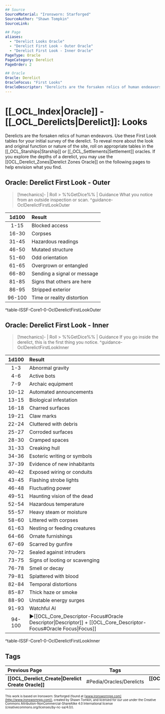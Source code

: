 ```yaml
---
## Source
SourceMaterial: "Ironsworn: Starforged"
SourceAuthor: "Shawn Tompkin"
SourceLink: 

## Page
aliases:
  - "Derelict Looks Oracle"
  - "Derelict First Look - Outer Oracle"
  - "Derelict First Look - Inner Oracle"
PageType: Oracle
PageCategory: Derelict
PageOrder: 2

## Oracle
Oracle: Derelict
OracleFocus: "First Looks"
OracleDescriptor: "Derelicts are the forsaken relics of human endeavors. Use these First Look tables for your initial survey of the derelict."
---
```

 # [[_OCL_Index|Oracle]] - [[_OCL_Derelicts|Derelict]]: Looks
Derelicts are the forsaken relics of human endeavors. Use these First Look tables for your initial survey of the derelict. To reveal more about the look and original function or nature of the site, roll on appropriate tables in the [[_OCL_Starships|Starship]]  or [[_OCL_Settlements|Settlement]] oracles. If you explore the depths of a derelict, you may use the [[OCL_Derelict_Zones|Derelict Zones Oracle]] on the following pages to help envision what you find.

## Oracle: Derelict First Look - Outer
> [!mechanics]- | Roll > %%GetDice%% | Guidance
> What you notice from an outside inspection or scan. ^guidance-OclDerelictFirstLookOuter

| 1d100 | Result |
|:---:|:--- |
| 1-15 | Blocked access |
| 16-30 | Corpses |
| 31-45 | Hazardous readings |
| 46-50 | Mutated structure |
| 51-60 | Odd orientation |
| 61-65 | Overgrown or entangled |
| 66-80 | Sending a signal or message |
| 81-85 | Signs that others are here |
| 86-95 | Stripped exterior |
| 96-100 | Time or reality distortion |
^table-ISSF-Core1-0-OclDerelictFirstLookOuter

## Oracle: Derelict First Look - Inner
> [!mechanics]- | Roll > %%GetDice%% | Guidance
> If you go inside the derelict, this is the first thing you notice. ^guidance-OclDerelictFirstLookInner

| 1d100 | Result |
|:---:|:--- |
| 1-3 | Abnormal gravity |
| 4-6 | Active bots |
| 7-9 | Archaic equipment |
| 10-12 | Automated announcements |
| 13-15 | Biological infestation |
| 16-18 | Charred surfaces |
| 19-21 | Claw marks |
| 22-24 | Cluttered with debris |
| 25-27 | Corroded surfaces |
| 28-30 | Cramped spaces |
| 31-33 | Creaking hull |
| 34-36 | Esoteric writing or symbols |
| 37-39 | Evidence of new inhabitants |
| 40-42 | Exposed wiring or conduits |
| 43-45 | Flashing strobe lights |
| 46-48 | Fluctuating power |
| 49-51 | Haunting vision of the dead |
| 52-54 | Hazardous temperature |
| 55-57 | Heavy steam or moisture |
| 58-60 | Littered with corpses |
| 61-63 | Nesting or feeding creatures |
| 64-66 | Ornate furnishings |
| 67-69 | Scarred by gunfire |
| 70-72 | Sealed against intruders |
| 73-75 | Signs of looting or scavenging |
| 76-78 | Smell or decay |
| 79-81 | Splattered with blood |
| 82-84 | Temporal distortions |
| 85-87 | Thick haze or smoke |
| 88-90 | Unstable energy surges |
| 91-93 | Watchful AI |
| 94-100 | ▶[[OCL_Core_Descriptor-Focus#Oracle Descriptor\|Descriptor]] + [[OCL_Core_Descriptor-Focus#Oracle Focus\|Focus]] |
^table-ISSF-Core1-0-OclDerelictFirstLookInner

## Tags
| Previous Page | Tags | Next Page |
|:--- |:---:| ---:|
| **[[OCL_Derelict_Create\|Derelict Create Oracle]]** | #Pedia/Oracles/Derelicts | **[[OCL_Derelict_Zones\|Derelict Zones Oracle]]** |

<font size=-2>This work is based on Ironsworn: Starforged (found at [www.ironswornrpg.com](http://www.ironswornrpg.com)), created by Shawn Tomkin, and licensed for our use under the Creative Commons Attribution-NonCommercial-ShareAlike 4.0 International license  (creativecommons.org/licenses/by-nc-sa/4.0/).</font>